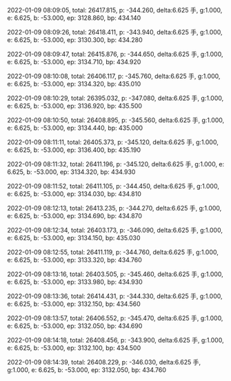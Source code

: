 2022-01-09 08:09:05, total: 26417.815, p: -344.260, delta:6.625 手, g:1.000, e: 6.625, b: -53.000, ep: 3128.860, bp: 434.140

2022-01-09 08:09:26, total: 26418.411, p: -343.940, delta:6.625 手, g:1.000, e: 6.625, b: -53.000, ep: 3130.300, bp: 434.280

2022-01-09 08:09:47, total: 26415.876, p: -344.650, delta:6.625 手, g:1.000, e: 6.625, b: -53.000, ep: 3134.710, bp: 434.920

2022-01-09 08:10:08, total: 26406.117, p: -345.760, delta:6.625 手, g:1.000, e: 6.625, b: -53.000, ep: 3134.320, bp: 435.010

2022-01-09 08:10:29, total: 26395.032, p: -347.080, delta:6.625 手, g:1.000, e: 6.625, b: -53.000, ep: 3136.920, bp: 435.500

2022-01-09 08:10:50, total: 26408.895, p: -345.560, delta:6.625 手, g:1.000, e: 6.625, b: -53.000, ep: 3134.440, bp: 435.000

2022-01-09 08:11:11, total: 26405.373, p: -345.120, delta:6.625 手, g:1.000, e: 6.625, b: -53.000, ep: 3136.400, bp: 435.190

2022-01-09 08:11:32, total: 26411.196, p: -345.120, delta:6.625 手, g:1.000, e: 6.625, b: -53.000, ep: 3134.320, bp: 434.930

2022-01-09 08:11:52, total: 26411.105, p: -344.450, delta:6.625 手, g:1.000, e: 6.625, b: -53.000, ep: 3134.030, bp: 434.810

2022-01-09 08:12:13, total: 26413.235, p: -344.270, delta:6.625 手, g:1.000, e: 6.625, b: -53.000, ep: 3134.690, bp: 434.870

2022-01-09 08:12:34, total: 26403.173, p: -346.090, delta:6.625 手, g:1.000, e: 6.625, b: -53.000, ep: 3134.150, bp: 435.030

2022-01-09 08:12:55, total: 26411.119, p: -344.760, delta:6.625 手, g:1.000, e: 6.625, b: -53.000, ep: 3133.320, bp: 434.760

2022-01-09 08:13:16, total: 26403.505, p: -345.460, delta:6.625 手, g:1.000, e: 6.625, b: -53.000, ep: 3133.980, bp: 434.930

2022-01-09 08:13:36, total: 26414.431, p: -344.330, delta:6.625 手, g:1.000, e: 6.625, b: -53.000, ep: 3132.150, bp: 434.560

2022-01-09 08:13:57, total: 26406.552, p: -345.470, delta:6.625 手, g:1.000, e: 6.625, b: -53.000, ep: 3132.050, bp: 434.690

2022-01-09 08:14:18, total: 26408.456, p: -343.900, delta:6.625 手, g:1.000, e: 6.625, b: -53.000, ep: 3132.100, bp: 434.500

2022-01-09 08:14:39, total: 26408.229, p: -346.030, delta:6.625 手, g:1.000, e: 6.625, b: -53.000, ep: 3132.050, bp: 434.760